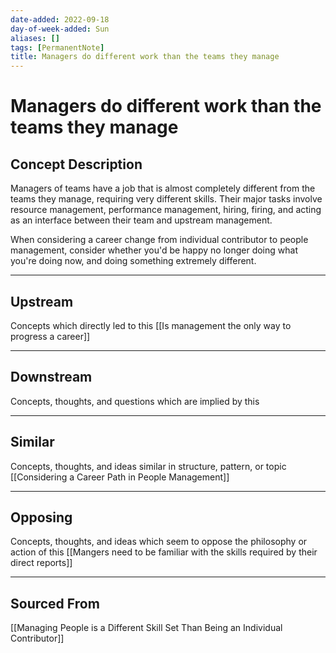 ```yaml
---
date-added: 2022-09-18
day-of-week-added: Sun
aliases: []
tags: [PermanentNote]
title: Managers do different work than the teams they manage
---
```


# Managers do different work than the teams they manage

## Concept Description
Managers of teams have a job that is almost completely different from the teams they manage, requiring very different skills. Their major tasks involve resource management, performance management, hiring, firing, and acting as an interface between their team and upstream management.

When considering a career change from individual contributor to people management, consider whether you'd be happy no longer doing what you're doing now, and doing something extremely different.

---
## Upstream
Concepts which directly led to this
[[Is management the only way to progress a career]]


---
## Downstream
Concepts, thoughts, and questions which are implied by this


---
## Similar
Concepts, thoughts, and ideas similar in structure, pattern, or topic
[[Considering a Career Path in People Management]]

---
## Opposing
Concepts, thoughts, and ideas which seem to oppose the philosophy or action of this
[[Mangers need to be familiar with the skills required by their direct reports]]

---
## Sourced From
[[Managing People is a Different Skill Set Than Being an Individual Contributor]]

